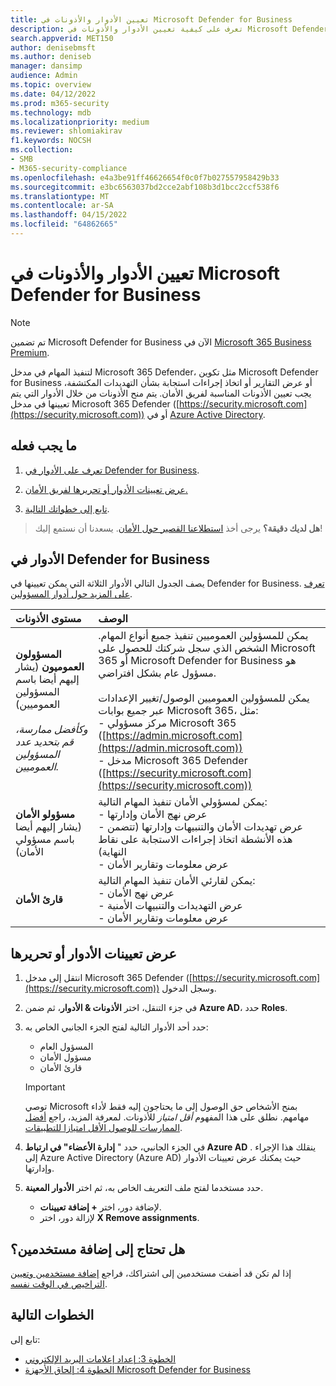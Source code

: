 ```yaml
---
title: تعيين الأدوار والأذونات في Microsoft Defender for Business
description: تعرف على كيفية تعيين الأدوار والأذونات في Microsoft Defender for Business
search.appverid: MET150
author: denisebmsft
ms.author: deniseb
manager: dansimp
audience: Admin
ms.topic: overview
ms.date: 04/12/2022
ms.prod: m365-security
ms.technology: mdb
ms.localizationpriority: medium
ms.reviewer: shlomiakirav
f1.keywords: NOCSH
ms.collection:
- SMB
- M365-security-compliance
ms.openlocfilehash: e4a3be91ff46626654f0c0f7b027557958429b33
ms.sourcegitcommit: e3bc6563037bd2cce2abf108b3d1bcc2ccf538f6
ms.translationtype: MT
ms.contentlocale: ar-SA
ms.lasthandoff: 04/15/2022
ms.locfileid: "64862665"
---
```

# <a name="assign-roles-and-permissions-in-microsoft-defender-for-business"></a>تعيين الأدوار والأذونات في Microsoft Defender for Business

> [!NOTE]
> تم تضمين Microsoft Defender for Business الآن في [Microsoft 365 Business Premium](../../business-premium/index.md). 

لتنفيذ المهام في مدخل Microsoft 365 Defender، مثل تكوين Microsoft Defender for Business أو عرض التقارير أو اتخاذ إجراءات استجابة بشأن التهديدات المكتشفة، يجب تعيين الأذونات المناسبة لفريق الأمان. يتم منح الأذونات من خلال الأدوار التي يتم تعيينها في مدخل Microsoft 365 Defender ([https://security.microsoft.com](https://security.microsoft.com)) أو في [Azure Active Directory](/azure/active-directory/roles/manage-roles-portal). 

## <a name="what-to-do"></a>ما يجب فعله

1. [تعرف على الأدوار في Defender for Business](#roles-in-defender-for-business).

2. [عرض تعيينات الأدوار أو تحريرها لفريق الأمان.](#view-or-edit-role-assignments)

3. [تابع إلى خطواتك التالية](#next-steps).

>
> **هل لديك دقيقة؟**
> يرجى أخذ <a href="https://microsoft.qualtrics.com/jfe/form/SV_0JPjTPHGEWTQr4y" target="_blank">استطلاعنا القصير حول الأمان</a>. يسعدنا أن نستمع إليك!
>

## <a name="roles-in-defender-for-business"></a>الأدوار في Defender for Business

يصف الجدول التالي الأدوار الثلاثة التي يمكن تعيينها في Defender for Business. [تعرف على المزيد حول أدوار المسؤولين](../../admin/add-users/about-admin-roles.md).

| مستوى الأذونات | الوصف |
|:---|:---|
| **المسؤولون العموميون** (يشار إليهم أيضا باسم المسؤولين العموميين) <br/><br/> *وكأفضل ممارسة، قم بتحديد عدد المسؤولين العموميين.* | يمكن للمسؤولين العموميين تنفيذ جميع أنواع المهام. الشخص الذي سجل شركتك للحصول على Microsoft 365 أو Microsoft Defender for Business هو مسؤول عام بشكل افتراضي. <br/><br/> يمكن للمسؤولين العموميين الوصول/تغيير الإعدادات عبر جميع بوابات Microsoft 365، مثل: <br/>- مركز مسؤولي Microsoft 365 ([https://admin.microsoft.com](https://admin.microsoft.com)) <br/>- مدخل Microsoft 365 Defender ([https://security.microsoft.com](https://security.microsoft.com)) |
| **مسؤولو الأمان** (يشار إليهم أيضا باسم مسؤولي الأمان) | يمكن لمسؤولي الأمان تنفيذ المهام التالية: <br/>- عرض نهج الأمان وإدارتها <br/>- عرض تهديدات الأمان والتنبيهات وإدارتها (تتضمن هذه الأنشطة اتخاذ إجراءات الاستجابة على نقاط النهاية) <br/>- عرض معلومات وتقارير الأمان |
| **قارئ الأمان** | يمكن لقارئي الأمان تنفيذ المهام التالية: <br/>- عرض نهج الأمان <br/>- عرض التهديدات والتنبيهات الأمنية <br/>- عرض معلومات وتقارير الأمان  |


## <a name="view-or-edit-role-assignments"></a>عرض تعيينات الأدوار أو تحريرها

1. انتقل إلى مدخل Microsoft 365 Defender ([https://security.microsoft.com](https://security.microsoft.com)) وسجل الدخول.

2. في جزء التنقل، اختر **الأذونات & الأدوار**، ثم ضمن **Azure AD**، حدد **Roles**.

3. حدد أحد الأدوار التالية لفتح الجزء الجانبي الخاص به:

   - المسؤول العام
   - مسؤول الأمان
   - قارئ الأمان

   > [!IMPORTANT]
   > توصي Microsoft بمنح الأشخاص حق الوصول إلى ما يحتاجون إليه فقط لأداء مهامهم. نطلق على هذا المفهوم *أقل امتياز* للأذونات. لمعرفة المزيد، راجع [أفضل الممارسات للوصول الأقل امتيازا للتطبيقات](/azure/active-directory/develop/secure-least-privileged-access). 

4. في الجزء الجانبي، حدد " **إدارة الأعضاء" في ارتباط Azure AD** . ينقلك هذا الإجراء إلى Azure Active Directory (Azure AD) حيث يمكنك عرض تعيينات الأدوار وإدارتها.

5. حدد مستخدما لفتح ملف التعريف الخاص به، ثم اختر **الأدوار المعينة**.

   - لإضافة دور، اختر **+ إضافة تعيينات**.
   - لإزالة دور، اختر **X Remove assignments**. 

## <a name="need-to-add-users"></a>هل تحتاج إلى إضافة مستخدمين؟

إذا لم تكن قد أضفت مستخدمين إلى اشتراكك، فراجع [إضافة مستخدمين وتعيين التراخيص في الوقت نفسه](mdb-add-users.md).

## <a name="next-steps"></a>الخطوات التالية

تابع إلى:

- [الخطوة 3: إعداد إعلامات البريد الإلكتروني](mdb-email-notifications.md)
- [الخطوة 4: إلحاق الأجهزة Microsoft Defender for Business](mdb-onboard-devices.md)